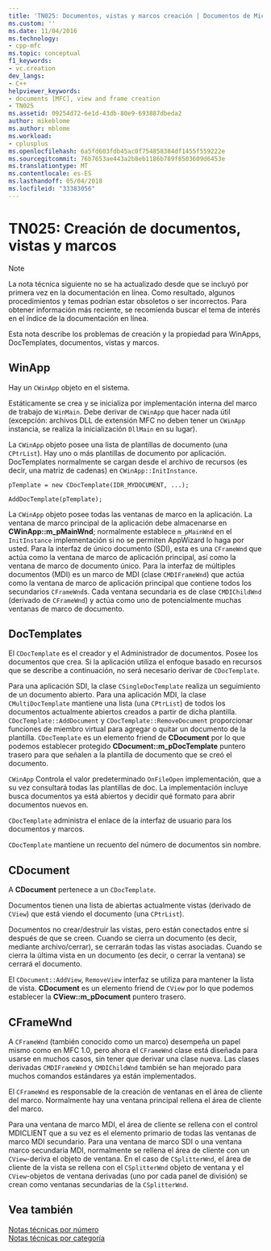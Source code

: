 ```yaml
---
title: 'TN025: Documentos, vistas y marcos creación | Documentos de Microsoft'
ms.custom: ''
ms.date: 11/04/2016
ms.technology:
- cpp-mfc
ms.topic: conceptual
f1_keywords:
- vc.creation
dev_langs:
- C++
helpviewer_keywords:
- documents [MFC], view and frame creation
- TN025
ms.assetid: 09254d72-6e1d-43db-80e9-693887dbeda2
author: mikeblome
ms.author: mblome
ms.workload:
- cplusplus
ms.openlocfilehash: 6a5fd603fdb45ac0f754858384df1455f559222e
ms.sourcegitcommit: 76b7653ae443a2b8eb1186b789f8503609d6453e
ms.translationtype: MT
ms.contentlocale: es-ES
ms.lasthandoff: 05/04/2018
ms.locfileid: "33383056"
---
```

# <a name="tn025-document-view-and-frame-creation"></a>TN025: Creación de documentos, vistas y marcos
> [!NOTE]
>  La nota técnica siguiente no se ha actualizado desde que se incluyó por primera vez en la documentación en línea. Como resultado, algunos procedimientos y temas podrían estar obsoletos o ser incorrectos. Para obtener información más reciente, se recomienda buscar el tema de interés en el índice de la documentación en línea.  
  
 Esta nota describe los problemas de creación y la propiedad para WinApps, DocTemplates, documentos, vistas y marcos.  
  
## <a name="winapp"></a>WinApp  
 Hay un `CWinApp` objeto en el sistema.  
  
 Estáticamente se crea y se inicializa por implementación interna del marco de trabajo de `WinMain`. Debe derivar de `CWinApp` que hacer nada útil (excepción: archivos DLL de extensión MFC no deben tener un `CWinApp` instancia, se realiza la inicialización `DllMain` en su lugar).  
  
 La `CWinApp` objeto posee una lista de plantillas de documento (una `CPtrList`). Hay uno o más plantillas de documento por aplicación. DocTemplates normalmente se cargan desde el archivo de recursos (es decir, una matriz de cadenas) en `CWinApp::InitInstance`.  
  
```  
pTemplate = new CDocTemplate(IDR_MYDOCUMENT, ...);

AddDocTemplate(pTemplate);
```  
  
 La `CWinApp` objeto posee todas las ventanas de marco en la aplicación. La ventana de marco principal de la aplicación debe almacenarse en **CWinApp::m_pMainWnd**; normalmente establece `m_pMainWnd` en el `InitInstance` implementación si no se permiten AppWizard lo haga por usted. Para la interfaz de único documento (SDI), esta es una `CFrameWnd` que actúa como la ventana de marco de aplicación principal, así como la ventana de marco de documento único. Para la interfaz de múltiples documentos (MDI) es un marco de MDI (clase `CMDIFrameWnd`) que actúa como la ventana de marco de aplicación principal que contiene todos los secundarios `CFrameWnd`s. Cada ventana secundaria es de clase `CMDIChildWnd` (derivado de `CFrameWnd`) y actúa como uno de potencialmente muchas ventanas de marco de documento.  
  
## <a name="doctemplates"></a>DocTemplates  
 El `CDocTemplate` es el creador y el Administrador de documentos. Posee los documentos que crea. Si la aplicación utiliza el enfoque basado en recursos que se describe a continuación, no será necesario derivar de `CDocTemplate`.  
  
 Para una aplicación SDI, la clase `CSingleDocTemplate` realiza un seguimiento de un documento abierto. Para una aplicación MDI, la clase `CMultiDocTemplate` mantiene una lista (una `CPtrList`) de todos los documentos actualmente abiertos creados a partir de dicha plantilla. `CDocTemplate::AddDocument` y `CDocTemplate::RemoveDocument` proporcionar funciones de miembro virtual para agregar o quitar un documento de la plantilla. `CDocTemplate` es un elemento friend de **CDocument** por lo que podemos establecer protegido **CDocument::m_pDocTemplate** puntero trasero para que señalen a la plantilla de documento que se creó el documento.  
  
 `CWinApp` Controla el valor predeterminado `OnFileOpen` implementación, que a su vez consultará todas las plantillas de doc. La implementación incluye busca documentos ya está abiertos y decidir qué formato para abrir documentos nuevos en.  
  
 `CDocTemplate` administra el enlace de la interfaz de usuario para los documentos y marcos.  
  
 `CDocTemplate` mantiene un recuento del número de documentos sin nombre.  
  
## <a name="cdocument"></a>CDocument  
 A **CDocument** pertenece a un `CDocTemplate`.  
  
 Documentos tienen una lista de abiertas actualmente vistas (derivado de `CView`) que está viendo el documento (una `CPtrList`).  
  
 Documentos no crear/destruir las vistas, pero están conectados entre sí después de que se creen. Cuando se cierra un documento (es decir, mediante archivo/cerrar), se cerrarán todas las vistas asociadas. Cuando se cierra la última vista en un documento (es decir, o cerrar la ventana) se cerrará el documento.  
  
 El `CDocument::AddView`, `RemoveView` interfaz se utiliza para mantener la lista de vista. **CDocument** es un elemento friend de `CView` por lo que podemos establecer la **CView::m_pDocument** puntero trasero.  
  
## <a name="cframewnd"></a>CFrameWnd  
 A `CFrameWnd` (también conocido como un marco) desempeña un papel mismo como en MFC 1.0, pero ahora el `CFrameWnd` clase está diseñada para usarse en muchos casos, sin tener que derivar una clase nueva. Las clases derivadas `CMDIFrameWnd` y `CMDIChildWnd` también se han mejorado para muchos comandos estándares ya están implementados.  
  
 El `CFrameWnd` es responsable de la creación de ventanas en el área de cliente del marco. Normalmente hay una ventana principal rellena el área de cliente del marco.  
  
 Para una ventana de marco MDI, el área de cliente se rellena con el control MDICLIENT que a su vez es el elemento primario de todas las ventanas de marco MDI secundario. Para una ventana de marco SDI o una ventana marco secundaria MDI, normalmente se rellena el área de cliente con un `CView`-deriva el objeto de ventana. En el caso de `CSplitterWnd`, el área de cliente de la vista se rellena con el `CSplitterWnd` objeto de ventana y el `CView`-objetos de ventana derivadas (uno por cada panel de división) se crean como ventanas secundarias de la `CSplitterWnd`.  
  
## <a name="see-also"></a>Vea también  
 [Notas técnicas por número](../mfc/technical-notes-by-number.md)   
 [Notas técnicas por categoría](../mfc/technical-notes-by-category.md)

